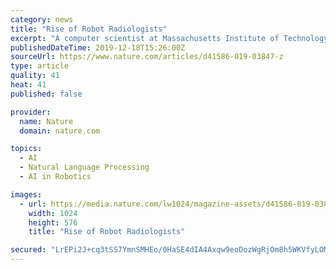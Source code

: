 ```yaml
---
category: news
title: "Rise of Robot Radiologists"
excerpt: "A computer scientist at Massachusetts Institute of Technology, Barzilay had never studied health before. Her research used machine-learning techniques—a form of artificial intelligence—for natural-language processing. But she had been looking for a new line of research and decided to team up with radiologists to develop machine-learning ..."
publishedDateTime: 2019-12-18T15:26:00Z
sourceUrl: https://www.nature.com/articles/d41586-019-03847-z
type: article
quality: 41
heat: 41
published: false

provider:
  name: Nature
  domain: nature.com

topics:
  - AI
  - Natural Language Processing
  - AI in Robotics

images:
  - url: https://media.nature.com/lw1024/magazine-assets/d41586-019-03847-z/d41586-019-03847-z_17506728.jpg
    width: 1024
    height: 576
    title: "Rise of Robot Radiologists"

secured: "LrEPi2J+cq3tSS7YmnSMHEo/0HaSE4dIA4Axqw9eoDozWgRjOm8h5WKVfyLOMhBH/Q23PvTmwUxSwDeUWv7q3UYeTdejy1WgBAtnkQSb61ZpEsQmrIhGpy9Xpk2TFWMivJ9DEI1JWwGwR6k7Ud3pYD7qeVlLUnMJ/a4LRjqcJNeghww8Hm5FvrcgLcM/Mmnkc1pqzqN1FhjNyA6Gr7QfZCaR2qTeydgfrEwsBpgOWjtMs5qTFPyeZG67UJNDkQNg+Pu0INGM/aG9RnioJTVTlw==;n8wJgn7l0Os45WrmitGkkA=="
---
```



